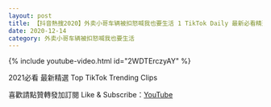 ```yaml
---
layout: post
title: 【抖音熱搜2020】外卖小哥车辆被扣怒喊我也要生活 1 TikTok Daily 最新必看精選合集2020 12 14
date: 2020-12-14
category: 外卖小哥车辆被扣怒喊我也要生活
---
```


{% include youtube-video.html id="2WDTErczyAY" %}

2021必看 最新精選 Top TikTok Trending Clips

喜歡請點贊轉發加訂閱 Like & Subscribe：[YouTube](https://www.youtube.com/channel/UCAoR7VcanIPd04uEq_GIylA/videos)

